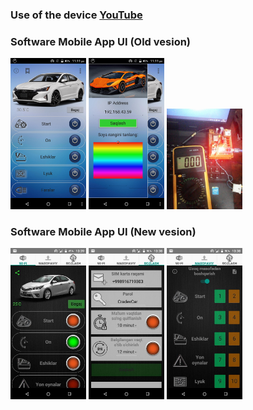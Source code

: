 ### Use of the device [YouTube](https://youtu.be/osmzogUE7W0)

### Software Mobile App UI (Old vesion)
<img src="/natijalar/1.png" width="24%"> <img src="/natijalar/2.png" width="24%"> <img src="/natijalar/3.jpg" width="24%">
 
### Software Mobile App UI (New vesion)
<img src="/natijalar/5.jpg" width="24%"> <img src="/natijalar/6.jpg" width="24%"> <img src="/natijalar/7.jpg" width="24%">
